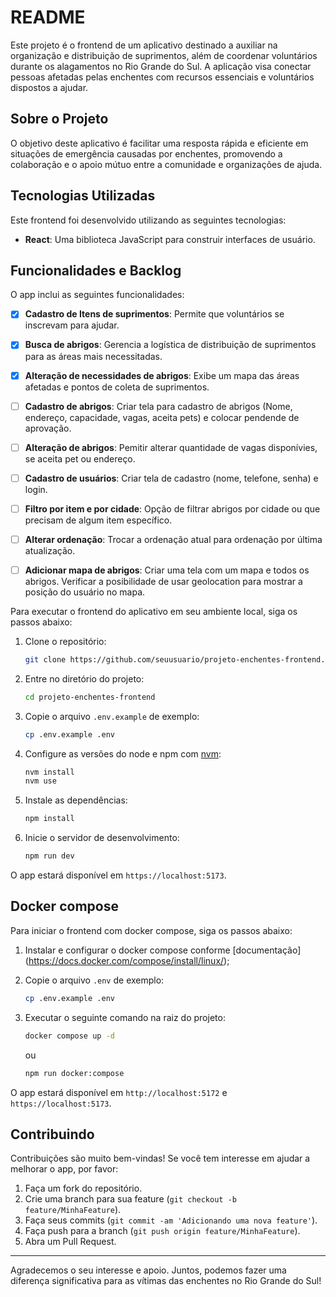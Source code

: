 # README

Este projeto é o frontend de um aplicativo destinado a auxiliar na organização e distribuição de suprimentos, além de coordenar voluntários durante os alagamentos no Rio Grande do Sul. A aplicação visa conectar pessoas afetadas pelas enchentes com recursos essenciais e voluntários dispostos a ajudar.

## Sobre o Projeto

O objetivo deste aplicativo é facilitar uma resposta rápida e eficiente em situações de emergência causadas por enchentes, promovendo a colaboração e o apoio mútuo entre a comunidade e organizações de ajuda.

## Tecnologias Utilizadas

Este frontend foi desenvolvido utilizando as seguintes tecnologias:

- **React**: Uma biblioteca JavaScript para construir interfaces de usuário.

## Funcionalidades e Backlog

O app inclui as seguintes funcionalidades:

- [x] **Cadastro de Itens de suprimentos**: Permite que voluntários se inscrevam para ajudar.
- [x] **Busca de abrigos**: Gerencia a logística de distribuição de suprimentos para as áreas mais necessitadas.
- [x] **Alteração de necessidades de abrigos**: Exibe um mapa das áreas afetadas e pontos de coleta de suprimentos.
- [ ] **Cadastro de abrigos**: Criar tela para cadastro de abrigos (Nome, endereço, capacidade, vagas, aceita pets) e colocar pendende de aprovação.
- [ ] **Alteração de abrigos**: Pemitir alterar quantidade de vagas disponívies, se aceita pet ou endereço.
- [ ] **Cadastro de usuários**: Criar tela de cadastro (nome, telefone, senha) e login.
- [ ] **Filtro por item e por cidade**: Opção de filtrar abrigos por cidade ou que precisam de algum item específico.
- [ ] **Alterar ordenação**: Trocar a ordenação atual para ordenação por última atualização.
- [ ] **Adicionar mapa de abrigos**: Criar uma tela com um mapa e todos os abrigos. Verificar a posibilidade de usar geolocation para mostrar a posição do usuário no mapa.


Para executar o frontend do aplicativo em seu ambiente local, siga os passos abaixo:

1. Clone o repositório:
   ```bash
   git clone https://github.com/seuusuario/projeto-enchentes-frontend.git
   ```
2. Entre no diretório do projeto:
   ```bash
   cd projeto-enchentes-frontend
   ```   
3. Copie o arquivo `.env.example` de exemplo:
   ```bash
   cp .env.example .env 
   ```     
4. Configure as versões do node e npm com [nvm](https://github.com/nvm-sh/nvm?tab=readme-ov-file#installing-and-updating):
   ```bash
   nvm install
   nvm use
   ```
5. Instale as dependências:
   ```bash
   npm install
   ```
6. Inicie o servidor de desenvolvimento:
   ```bash
   npm run dev
   ```

O app estará disponível em `https://localhost:5173`.


## Docker compose

Para iniciar o frontend com docker compose, siga os passos abaixo:

   
1. Instalar e configurar o docker compose conforme [documentação] (https://docs.docker.com/compose/install/linux/);

2. Copie o arquivo `.env` de exemplo:
   ```bash
   cp .env.example .env 
   ```     

3. Executar o seguinte comando na raiz do projeto:
   ```bash
   docker compose up -d
   ```
   ou    

   ```bash
   npm run docker:compose
   ```
O app estará disponível em `http://localhost:5172` e `https://localhost:5173`.   

## Contribuindo

Contribuições são muito bem-vindas! Se você tem interesse em ajudar a melhorar o app, por favor:

1. Faça um fork do repositório.
2. Crie uma branch para sua feature (`git checkout -b feature/MinhaFeature`).
3. Faça seus commits (`git commit -am 'Adicionando uma nova feature'`).
4. Faça push para a branch (`git push origin feature/MinhaFeature`).
5. Abra um Pull Request.

---

Agradecemos o seu interesse e apoio. Juntos, podemos fazer uma diferença significativa para as vítimas das enchentes no Rio Grande do Sul!
